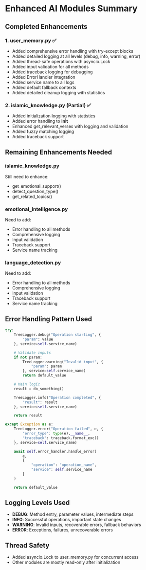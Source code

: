 # Enhanced AI Modules Summary

## Completed Enhancements

### 1. user_memory.py ✅
- Added comprehensive error handling with try-except blocks
- Added detailed logging at all levels (debug, info, warning, error)
- Added thread-safe operations with asyncio.Lock
- Added input validation for all methods
- Added traceback logging for debugging
- Added ErrorHandler integration
- Added service name to all logs
- Added default fallback contexts
- Added detailed cleanup logging with statistics

### 2. islamic_knowledge.py (Partial) ✅
- Added initialization logging with statistics
- Added error handling to __init__
- Enhanced get_relevant_verses with logging and validation
- Added fuzzy matching logging
- Added traceback support

## Remaining Enhancements Needed

### islamic_knowledge.py
Still need to enhance:
- get_emotional_support()
- detect_question_type()
- get_related_topics()

### emotional_intelligence.py
Need to add:
- Error handling to all methods
- Comprehensive logging
- Input validation
- Traceback support
- Service name tracking

### language_detection.py
Need to add:
- Error handling to all methods
- Comprehensive logging
- Input validation
- Traceback support
- Service name tracking

## Error Handling Pattern Used

```python
try:
    TreeLogger.debug("Operation starting", {
        "param": value
    }, service=self.service_name)

    # Validate inputs
    if not param:
        TreeLogger.warning("Invalid input", {
            "param": param
        }, service=self.service_name)
        return default_value

    # Main logic
    result = do_something()

    TreeLogger.info("Operation completed", {
        "result": result
    }, service=self.service_name)

    return result

except Exception as e:
    TreeLogger.error("Operation failed", e, {
        "error_type": type(e).__name__,
        "traceback": traceback.format_exc()
    }, service=self.service_name)

    await self.error_handler.handle_error(
        e,
        {
            "operation": "operation_name",
            "service": self.service_name
        }
    )

    return default_value
```

## Logging Levels Used

- **DEBUG**: Method entry, parameter values, intermediate steps
- **INFO**: Successful operations, important state changes
- **WARNING**: Invalid inputs, recoverable errors, fallback behaviors
- **ERROR**: Exceptions, failures, unrecoverable errors

## Thread Safety

- Added asyncio.Lock to user_memory.py for concurrent access
- Other modules are mostly read-only after initialization
